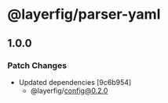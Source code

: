 # @layerfig/parser-yaml

## 1.0.0

### Patch Changes

- Updated dependencies [9c6b954]
  - @layerfig/config@0.2.0
